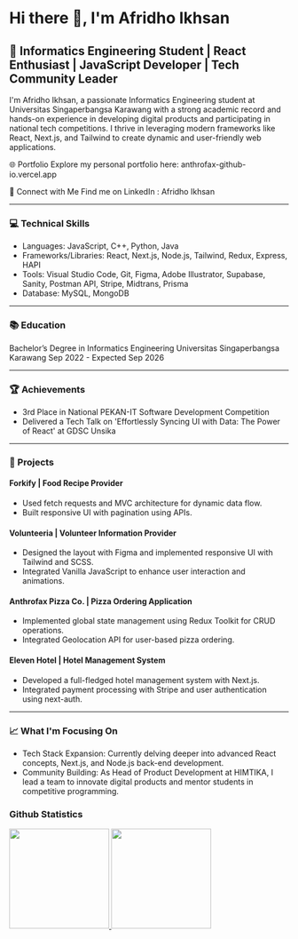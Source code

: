 # Hi there 👋, I'm Afridho Ikhsan

## 🚀 Informatics Engineering Student | React Enthusiast | JavaScript Developer | Tech Community Leader

I'm Afridho Ikhsan, a passionate Informatics Engineering student at Universitas Singaperbangsa Karawang with a strong academic record and hands-on experience in developing digital products and participating in national tech competitions. I thrive in leveraging modern frameworks like React, Next.js, and Tailwind to create dynamic and user-friendly web applications.

🌐 Portfolio
Explore my personal portfolio here: anthrofax-github-io.vercel.app

🔗 Connect with Me
Find me on LinkedIn : Afridho Ikhsan

<hr>

### 💻 Technical Skills
- Languages: JavaScript, C++, Python, Java
- Frameworks/Libraries: React, Next.js, Node.js, Tailwind, Redux, Express, HAPI
- Tools: Visual Studio Code, Git, Figma, Adobe Illustrator, Supabase, Sanity, Postman API, Stripe, Midtrans, Prisma
- Database: MySQL, MongoDB

<hr>

### 📚 Education
Bachelor’s Degree in Informatics Engineering
Universitas Singaperbangsa Karawang
Sep 2022 - Expected Sep 2026

<hr>

### 🏆 Achievements
- 3rd Place in National PEKAN-IT Software Development Competition
- Delivered a Tech Talk on 'Effortlessly Syncing UI with Data: The Power of React' at GDSC Unsika

<hr>

### 🏢 Projects

#### Forkify | Food Recipe Provider
- Used fetch requests and MVC architecture for dynamic data flow.
- Built responsive UI with pagination using APIs.

#### Volunteeria | Volunteer Information Provider
- Designed the layout with Figma and implemented responsive UI with Tailwind and SCSS.
- Integrated Vanilla JavaScript to enhance user interaction and animations.

#### Anthrofax Pizza Co. | Pizza Ordering Application
- Implemented global state management using Redux Toolkit for CRUD operations.
- Integrated Geolocation API for user-based pizza ordering.

#### Eleven Hotel | Hotel Management System
- Developed a full-fledged hotel management system with Next.js.
- Integrated payment processing with Stripe and user authentication using next-auth.

<hr>

### 📈 What I'm Focusing On
- Tech Stack Expansion: Currently delving deeper into advanced React concepts, Next.js, and Node.js back-end development.
- Community Building: As Head of Product Development at HIMTIKA, I lead a team to innovate digital products and mentor students in competitive programming.

### Github Statistics
<p align="left">
<a href="https://github.com/anthrofax">
  <img height="180em" src="https://github-readme-stats-eight-theta.vercel.app/api?username=anthrofax&show_icons=true&theme=algolia&include_all_commits=true&count_private=true"/>
  <img height="180em" src="https://github-readme-stats-eight-theta.vercel.app/api/top-langs/?username=anthrofax&layout=compact&theme=algolia"/>
</a>
</p>

